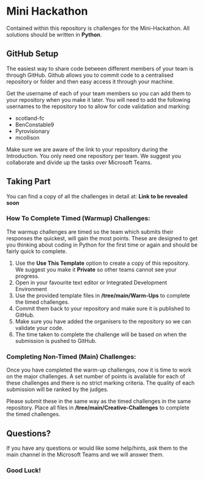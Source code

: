 # Mini Hackathon
 
Contained within this repository is challenges for the Mini-Hackathon. All solutions should be written in **Python**.

## GitHub Setup

The easiest way to share code between different members of your team is through GitHub. Github allows you to commit code to a centralised repository or folder and then easy access it through your machine.

Get the username of each of your team members so you can add them to your repository when you make it later. You will need to add the following usernames to the repository too to allow for code validation and marking:

* scotland-fc
* BenConstable9
* Pyrovisionary
* mcollison

Make sure we are aware of the link to your repository during the Introduction. You only need one repository per team. We suggest you collaborate and divide up the tasks over Microsoft Teams.

## Taking Part

You can find a copy of all the challenges in detail at: **Link to be revealed soon**

### How To Complete Timed (Warmup) Challenges:

The warmup challenges are timed so the team which submits their responses the quickest, will gain the most points. These are designed to get you thinking about coding in Python for the first time or again and should be fairly quick to complete.

1. Use the **Use This Template** option to create a copy of this repository. We suggest you make it **Private** so other teams cannot see your progress.
2. Open in your favourite text editor or Integrated Development Environment
3. Use the provided template files in **/tree/main/Warm-Ups** to complete the timed challenges.
4. Commit them back to your repository and make sure it is published to GitHub.
5. Make sure you have added the organisers to the repository so we can validate your code.
6. The time taken to complete the challenge will be based on when the submission is pushed to GitHub.

### Completing Non-Timed (Main) Challenges:

Once you have completed the warm-up challenges, now it is time to work on the major challenges. A set number of points is available for each of these challenges and there is no strict marking criteria. The quality of each submission will be ranked by the judges.

Please submit these in the same way as the timed challenges in the same repository. Place all files in **/tree/main/Creative-Challenges** to complete the timed challenges.

## Questions?

If you have any questions or would like some help/hints, ask them to the main channel in the Microsoft Teams and we will answer them.

### Good Luck!
